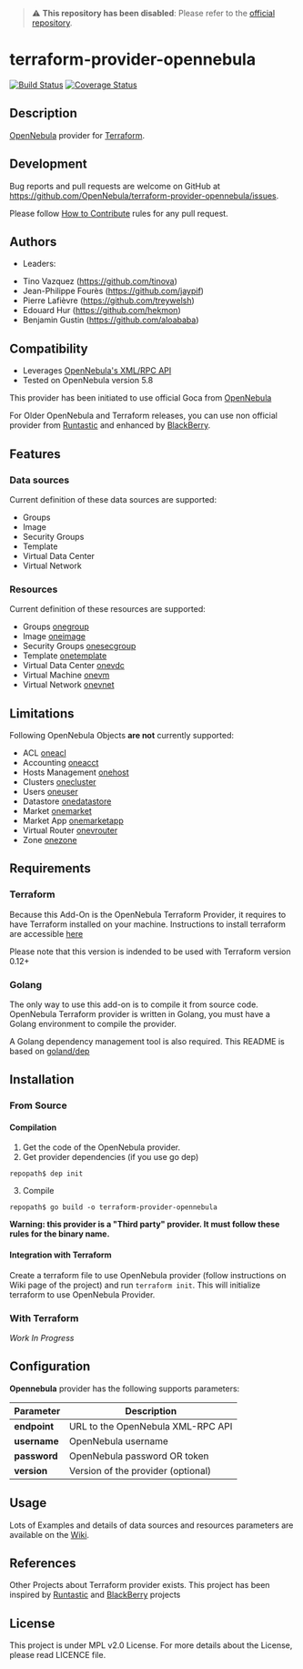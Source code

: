 
> :warning: **This repository has been disabled**: Please refer to the [official repository](https://github.com/terraform-providers/terraform-provider-opennebula "Farewell, traveler").

# terraform-provider-opennebula

[![Build Status](https://travis-ci.org/OpenNebula/terraform-provider-opennebula.svg?branch=master)](https://travis-ci.org/OpenNebula/terraform-provider-opennebula) [![Coverage Status](https://coveralls.io/repos/github/OpenNebula/terraform-provider-opennebula/badge.svg?branch=test-coveralls)](https://coveralls.io/github/OpenNebula/terraform-provider-opennebula?branch=test-coveralls)

## Description

[OpenNebula](https://opennebula.org/) provider for [Terraform](https://www.terraform.io/).

## Development

Bug reports and pull requests are welcome on GitHub at
https://github.com/OpenNebula/terraform-provider-opennebula/issues.

Please follow [How to Contribute](https://github.com/OpenNebula/one/wiki/How-to-participate-in-Add_on-Development) rules for any pull request.

## Authors

* Leaders:

- Tino Vazquez (https://github.com/tinova)
- Jean-Philippe Fourès (https://github.com/jaypif)
- Pierre Lafièvre (https://github.com/treywelsh)
- Edouard Hur (https://github.com/hekmon)
- Benjamin Gustin (https://github.com/aloababa)

## Compatibility

* Leverages [OpenNebula's XML/RPC API](https://docs.opennebula.org/5.8/integration/system_interfaces/api.html)
* Tested on OpenNebula version 5.8

This provider has been initiated to use official Goca from [OpenNebula](https://github.com/OpenNebula/one)

For Older OpenNebula and Terraform releases, you can use non official provider from [Runtastic](https://github.com/runtastic/terraform-provider-opennebula) and enhanced by [BlackBerry](https://github.com/blackberry/terraform-provider-opennebula).

## Features

### Data sources

Current definition of these data sources are supported:
* Groups
* Image
* Security Groups
* Template
* Virtual Data Center
* Virtual Network

### Resources

Current definition of these resources are supported:
* Groups [onegroup](https://docs.opennebula.org/5.8/integration/system_interfaces/api.html#onegroup)
* Image [oneimage](https://docs.opennebula.org/5.8/integration/system_interfaces/api.html#oneimage)
* Security Groups [onesecgroup](https://docs.opennebula.org/5.8/integration/system_interfaces/api.html#onesecgroup)
* Template [onetemplate](https://docs.opennebula.org/5.8/integration/system_interfaces/api.html#onetemplate)
* Virtual Data Center [onevdc](https://docs.opennebula.org/5.8/integration/system_interfaces/api.html#onevdc)
* Virtual Machine [onevm](https://docs.opennebula.org/5.8/integration/system_interfaces/api.html#onevm)
* Virtual Network [onevnet](https://docs.opennebula.org/5.8/integration/system_interfaces/api.html#onevnet)

## Limitations

Following OpenNebula Objects **are not** currently supported:
* ACL [oneacl](https://docs.opennebula.org/5.8/integration/system_interfaces/api.html#oneacl)
* Accounting [oneacct](https://docs.opennebula.org/5.8/integration/system_interfaces/api.html#oneacct)
* Hosts Management [onehost](https://docs.opennebula.org/5.8/integration/system_interfaces/api.html#onehost)
* Clusters [onecluster](https://docs.opennebula.org/5.8/integration/system_interfaces/api.html#onecluster)
* Users [oneuser](https://docs.opennebula.org/5.8/integration/system_interfaces/api.html#oneuser)
* Datastore [onedatastore](https://docs.opennebula.org/5.8/integration/system_interfaces/api.html#onedatastore)
* Market [onemarket](https://docs.opennebula.org/5.8/integration/system_interfaces/api.html#onemarket)
* Market App [onemarketapp](https://docs.opennebula.org/5.8/integration/system_interfaces/api.html#onemarketapp)
* Virtual Router [onevrouter](https://docs.opennebula.org/5.8/integration/system_interfaces/api.html#onevrouter)
* Zone [onezone](https://docs.opennebula.org/5.8/integration/system_interfaces/api.html#onezone)

## Requirements

### Terraform

Because this Add-On is the OpenNebula Terraform Provider, it requires to have Terraform installed on your machine.
Instructions to install terraform are accessible [here](https://learn.hashicorp.com/terraform/getting-started/install)

Please note that this version is indended to be used with Terraform version 0.12+

### Golang

The only way to use this add-on is to compile it from source code.
OpenNebula Terraform provider is written in Golang, you must have a Golang environment to compile the provider.

A Golang dependency management tool is also required. This README is based on [goland/dep](https://github.com/golang/dep)

## Installation

### From Source

#### Compilation

1. Get the code of the OpenNebula provider.
2. Get provider dependencies (if you use go dep)
```
repopath$ dep init
```
3. Compile
```
repopath$ go build -o terraform-provider-opennebula
```

**Warning: this provider is a "Third party" provider. It must follow these rules for the binary name.**

#### Integration with Terraform

Create a terraform file to use OpenNebula provider (follow instructions on Wiki page of the project) and run `terraform init`.
This will initialize terraform to use OpenNebula Provider.

### With Terraform

*Work In Progress*

## Configuration

**Opennebula** provider has the following supports parameters:

| **Parameter** | **Description**                       |
| --------- | --------------------------------- |
| **endpoint**  | URL to the OpenNebula XML-RPC API |
| **username**  | OpenNebula username               |
| **password**  | OpenNebula password OR token      |
| **version**   | Version of the provider (optional) |

## Usage

Lots of Examples and details of data sources and resources parameters are available on the [Wiki](https://github.com/OpenNebula/terraform-provider-opennebula/wiki).

## References

Other Projects about Terraform provider exists. This project has been inspired by [Runtastic](https://github.com/runtastic/terraform-provider-opennebula) and [BlackBerry](https://github.com/blackberry/terraform-provider-opennebula) projects

## License

This project is under MPL v2.0 License. For more details about the License, please read LICENCE file.
